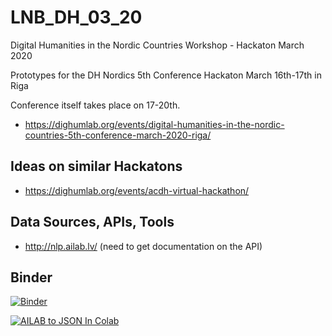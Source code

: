 # LNB_DH_03_20
Digital Humanities in the Nordic Countries Workshop - Hackaton March 2020

Prototypes for the DH Nordics 5th Conference Hackaton March 16th-17th in Riga

Conference itself takes place on 17-20th.

* https://dighumlab.org/events/digital-humanities-in-the-nordic-countries-5th-conference-march-2020-riga/



## Ideas on similar Hackatons
* https://dighumlab.org/events/acdh-virtual-hackathon/

## Data Sources, APIs, Tools

* http://nlp.ailab.lv/ (need to get documentation on the API)


## Binder
[![Binder](https://mybinder.org/badge.svg)](https://mybinder.org/v2/gh/ValRCS/LNB_DH_03_20/master)

[![AILAB to JSON In Colab](https://colab.research.google.com/assets/colab-badge.svg)](https://colab.research.google.com/github/ValRCS/LNB_DH_03_20/blob/master/Text_to_AILAB_JSON.ipynb)
